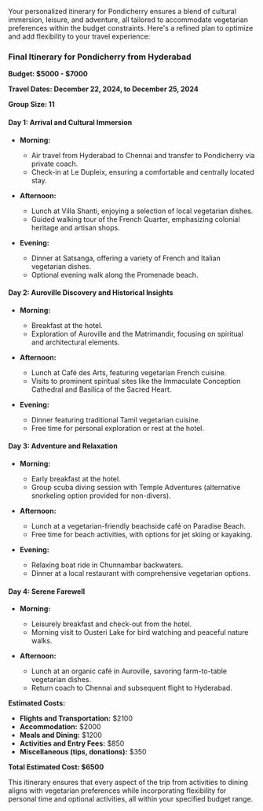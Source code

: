 Your personalized itinerary for Pondicherry ensures a blend of cultural immersion, leisure, and adventure, all tailored to accommodate vegetarian preferences within the budget constraints. Here's a refined plan to optimize and add flexibility to your travel experience:

### Final Itinerary for Pondicherry from Hyderabad

**Budget: $5000 - $7000**

**Travel Dates: December 22, 2024, to December 25, 2024**

**Group Size: 11**

#### Day 1: Arrival and Cultural Immersion
- **Morning:**
  - Air travel from Hyderabad to Chennai and transfer to Pondicherry via private coach.
  - Check-in at Le Dupleix, ensuring a comfortable and centrally located stay.

- **Afternoon:**
  - Lunch at Villa Shanti, enjoying a selection of local vegetarian dishes.
  - Guided walking tour of the French Quarter, emphasizing colonial heritage and artisan shops.

- **Evening:**
  - Dinner at Satsanga, offering a variety of French and Italian vegetarian dishes.
  - Optional evening walk along the Promenade beach.

#### Day 2: Auroville Discovery and Historical Insights
- **Morning:**
  - Breakfast at the hotel.
  - Exploration of Auroville and the Matrimandir, focusing on spiritual and architectural elements.

- **Afternoon:**
  - Lunch at Café des Arts, featuring vegetarian French cuisine.
  - Visits to prominent spiritual sites like the Immaculate Conception Cathedral and Basilica of the Sacred Heart.

- **Evening:**
  - Dinner featuring traditional Tamil vegetarian cuisine.
  - Free time for personal exploration or rest at the hotel.

#### Day 3: Adventure and Relaxation
- **Morning:**
  - Early breakfast at the hotel.
  - Group scuba diving session with Temple Adventures (alternative snorkeling option provided for non-divers).

- **Afternoon:**
  - Lunch at a vegetarian-friendly beachside café on Paradise Beach.
  - Free time for beach activities, with options for jet skiing or kayaking.

- **Evening:**
  - Relaxing boat ride in Chunnambar backwaters.
  - Dinner at a local restaurant with comprehensive vegetarian options.

#### Day 4: Serene Farewell
- **Morning:**
  - Leisurely breakfast and check-out from the hotel.
  - Morning visit to Ousteri Lake for bird watching and peaceful nature walks.

- **Afternoon:**
  - Lunch at an organic café in Auroville, savoring farm-to-table vegetarian dishes.
  - Return coach to Chennai and subsequent flight to Hyderabad.

**Estimated Costs:**
- **Flights and Transportation:** $2100
- **Accommodation:** $2000
- **Meals and Dining:** $1200
- **Activities and Entry Fees:** $850
- **Miscellaneous (tips, donations):** $350

**Total Estimated Cost: $6500**

This itinerary ensures that every aspect of the trip from activities to dining aligns with vegetarian preferences while incorporating flexibility for personal time and optional activities, all within your specified budget range.